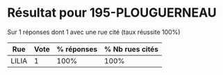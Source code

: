 # Résultat pour 195-PLOUGUERNEAU

Sur 1 réponses dont 1 avec une rue cité (taux réussite 100%)

| Rue | Vote | % réponses | % Nb rues cités|
|-----|------|------------|----------------|
| LILIA | 1 | 100% | 100%|
